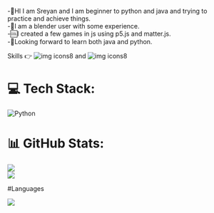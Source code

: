 -🔰HI I am Sreyan and I am beginner to python and java and trying to practice and achieve things.</br>
-🧊I am a blender user with some experience.</br>
-🆒I created a few games in js using p5.js and matter.js.</br>
-🥇Looking forward to learn both java and python.</br>

Skills 👉  ![img icons8](https://github.com/user-attachments/assets/237a3165-8bd4-41a1-8214-0970266db5bb) and ![img icons8](https://github.com/user-attachments/assets/a9378667-7b05-4f3e-8f48-ac7bd4c22297)

 # 💻 Tech Stack:
![Python](https://img.shields.io/badge/python-3670A0?style=for-the-badge&logo=python&logoColor=ffdd54)        

# 📊 GitHub Stats:

![](https://github-readme-stats.vercel.app/api?username=SreyanDev&theme=dark&hide_border=false&include_all_commits=false&count_private=false)<br/>
![](https://github-readme-stats.vercel.app/api/top-langs/?username=SreyanDev&theme=dark&hide_border=false&include_all_commits=false&count_private=false&layout=compact)

#Languages

[![](https://visitcount.itsvg.in/api?id=SreyanDev&icon=0&color=0)](https://visitcount.itsvg.in)





